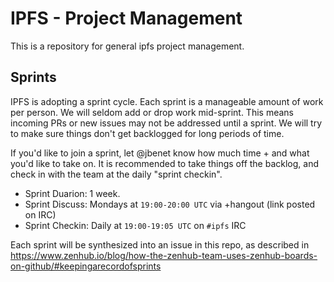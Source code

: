# IPFS - Project Management

This is a repository for general ipfs project management.

## Sprints

IPFS is adopting a sprint cycle. Each sprint is a manageable amount of work per person. We will seldom add or drop work mid-sprint. This means incoming PRs or new issues may not be addressed until a sprint. We will try to make sure things don't get backlogged for long periods of time. 

If you'd like to join a sprint, let @jbenet know how much time + and what you'd like to take on. It is recommended to take things off the backlog, and check in with the team at the daily "sprint checkin".

- Sprint Duarion: 1 week.
- Sprint Discuss: Mondays at `19:00-20:00 UTC` via +hangout (link posted on IRC)
- Sprint Checkin: Daily at `19:00-19:05 UTC` on `#ipfs` IRC

Each sprint will be synthesized into an issue in this repo, as described in https://www.zenhub.io/blog/how-the-zenhub-team-uses-zenhub-boards-on-github/#keepingarecordofsprints

